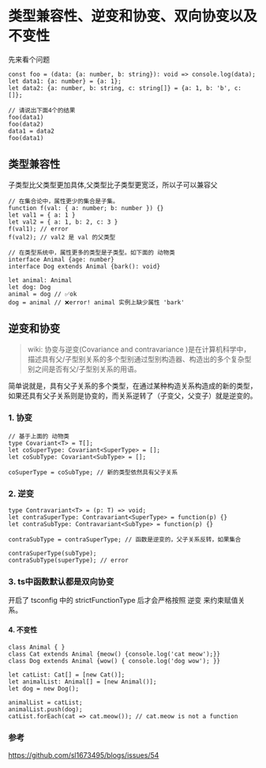 # 类型兼容性、逆变和协变、双向协变以及不变性

先来看个问题

```
const foo = (data: {a: number, b: string}): void => console.log(data);
let data1: {a: number} = {a: 1};
let data2: {a: number, b: string, c: string[]} = {a: 1, b: 'b', c: []};

// 请说出下面4个的结果
foo(data1)
foo(data2)
data1 = data2
foo(data1)
```

## 类型兼容性

子类型比父类型更加具体,父类型比子类型更宽泛，所以子可以兼容父

```
// 在集合论中，属性更少的集合是子集。
function f(val: { a: number; b: number }) {}
let val1 = { a: 1 }
let val2 = { a: 1, b: 2, c: 3 }
f(val1); // error
f(val2); // val2 是 val 的父类型

// 在类型系统中，属性更多的类型是子类型。如下面的 动物类
interface Animal {age: number}
interface Dog extends Animal {bark(): void}

let animal: Animal
let dog: Dog
animal = dog // ✅ok
dog = animal // ❌error! animal 实例上缺少属性 'bark'
```

## 逆变和协变

> wiki: 协变与逆变(Covariance and contravariance )是在计算机科学中，描述具有父/子型别关系的多个型别通过型别构造器、构造出的多个复杂型别之间是否有父/子型别关系的用语。

简单说就是，具有父子关系的多个类型，在通过某种构造关系构造成的新的类型，如果还具有父子关系则是协变的，而关系逆转了（子变父，父变子）就是逆变的。

### 1. 协变

```
// 基于上面的 动物类
type Covariant<T> = T[];
let coSuperType: Covariant<SuperType> = [];
let coSubType: Covariant<SubType> = [];

coSuperType = coSubType; // 新的类型依然具有父子关系
```

### 2. 逆变

```
type Contravariant<T> = (p: T) => void;
let contraSuperType: Contravariant<SuperType> = function(p) {}
let contraSubType: Contravariant<SubType> = function(p) {}

contraSubType = contraSuperType; // 函数是逆变的，父子关系反转，如果集合

contraSuperType(subType);
contraSubType(superType); // error
```

### 3. ts中函数默认都是双向协变

开启了 tsconfig 中的 strictFunctionType 后才会严格按照 逆变 来约束赋值关系。

#### 4. 不变性

```
class Animal { }
class Cat extends Animal {meow() {console.log('cat meow');}}
class Dog extends Animal {wow() { console.log('dog wow'); }}

let catList: Cat[] = [new Cat()];
let animalList: Animal[] = [new Animal()];
let dog = new Dog();

animalList = catList;
animalList.push(dog);
catList.forEach(cat => cat.meow()); // cat.meow is not a function
```

### 参考
<https://github.com/sl1673495/blogs/issues/54>
